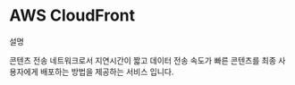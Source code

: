 # AWS CloudFront

설명&#x20;

콘텐츠 전송 네트워크로서 지연시간이 짧고 데이터 전송 속도가 빠른 콘텐츠를 최종 사용자에게 배포하는 방법을 제공하는 서비스 입니다.
